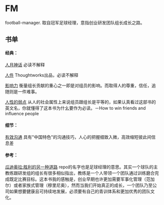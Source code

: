 # FM
football-manager. 取自冠军足球经理，意指创业研发团队组长成长之路。

## 书单
#### 经典：
[人月神话](https://www.amazon.cn/人月神话-小弗雷德里克·布鲁克斯/dp/B00VR8ZO28/) 必读不解释

[人件](https://www.amazon.cn/人件-迪马可/dp/B00MO7R1SG/) Thoughtworks出品，必读不解释

[影响力](https://www.amazon.cn/影响力-罗伯特•B•西奥迪尼/dp/B0044KME2E/) 衡量组长贡献的重心之一即是对组员的影响。而取得人的尊重，信任，追随则是一件难事。

[人性的弱点](https://www.amazon.cn/gp/product/B0171AZ3JE/) 从人的社会属性上来说组员跟组长是平等的，如果认真看过这部书的英文名，你就懂得了这本书为什幺要作为必读。－How to win friends and influence people

#### 细节：
[有效沟通](https://www.amazon.cn/有效沟通-余世维/dp/B008QT8MMU/) 具有"中国特色"的沟通技巧，人心的把握细致入微，高效缩短彼此间信息差

#### 参考：
[瓜迪奥拉:胜利的另一种道路](https://www.amazon.cn/瓜迪奥拉-胜利的另一种道路-吉列姆·巴拉格/dp/B00JRUE5UU) repo的名字也是足球经理的意思。其实一个球队的主教练跟研发组的组长有很多相似指出，教练是一个人带领一个团队通过训练磨合完成既定比赛目标。这本书我的感触是，创业早期也许更加需要军事化管理（范加尔）或者家族式管理（穆里尼奥），然而当我们开始真正的成长，一个团队乃至公司如果想要健康且可持续地发展，必须要有自己的青训体系和更加优秀的团队文化。


